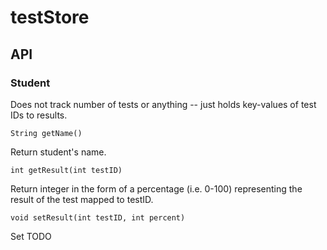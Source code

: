 testStore
=========

API
---

### Student
Does not track number of tests or anything -- just holds key-values of test IDs to results.

    String getName()
Return student's name.

    int getResult(int testID)
Return integer in the form of a percentage (i.e. 0-100) representing the result of the test mapped to testID.

    void setResult(int testID, int percent)
Set TODO

